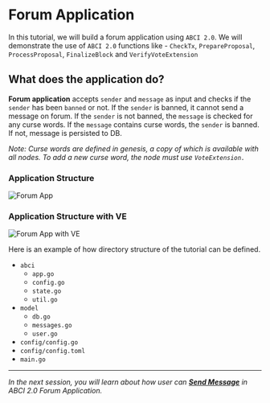 # Forum Application

In this tutorial, we will build a forum application using `ABCI 2.0`. We will demonstrate the use of `ABCI 2.0` functions like - `CheckTx`, `PrepareProposal`, `ProcessProposal`, `FinalizeBlock` and `VerifyVoteExtension`

## What does the application do?

**Forum application** accepts `sender` and `message` as input and checks if the `sender` has been `banned` or not. If the `sender` is banned, it cannot send a message on forum.
If the `sender` is not banned, the `message` is checked for any curse words. If the `message` contains curse words, the `sender` is banned. If not, message is persisted to DB.

*Note: Curse words are defined in genesis, a copy of which is available with all nodes. To add a new curse word, the node must use `VoteExtension.`*

### Application Structure

![Forum App](images/Forum.jpg)

### Application Structure with VE

![Forum App with VE](images/VE.jpg)

Here is an example of how directory structure of the tutorial can be defined.

- `abci`
    - `app.go`
    - `config.go`
    - `state.go`
    - `util.go`
- `model`
    - `db.go`
    - `messages.go`
    - `user.go`
- `config/config.go`
- `config/config.toml`
- `main.go`

---------------

*In the next session, you will learn about how user can [**Send Message**](./3.send-message.md) in ABCI 2.0 Forum Application.*

